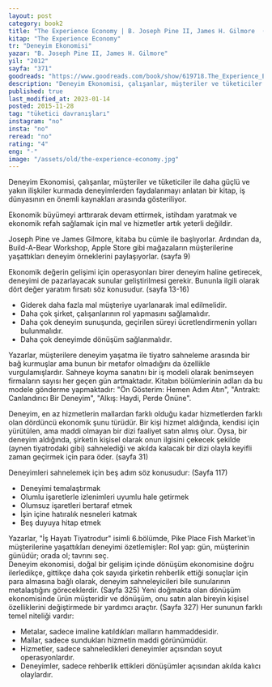 ```yaml
---
layout: post  
category: book2  
title: "The Experience Economy | B. Joseph Pine II, James H. Gilmore  (Kitap)"  
kitap: "The Experience Economy"  
tr: "Deneyim Ekonomisi"  
yazar: "B. Joseph Pine II, James H. Gilmore"  
yil: "2012"  
sayfa: "371"  
goodreads: "https://www.goodreads.com/book/show/619718.The_Experience_Economy"
description: "Deneyim Ekonomisi, çalışanlar, müşteriler ve tüketiciler ile daha güçlü ve yakın ilişkiler kurmada deneyimlerden faydalanmayı anlatıyor."
published: true
last_modified_at: 2023-01-14
posted: 2015-11-28
tag: "tüketici davranışları"
instagram: "no"
insta: "no"
reread: "no"
rating: "4"
eng: "-"
image: "/assets/old/the-experience-economy.jpg"
---
```


Deneyim Ekonomisi, çalışanlar, müşteriler ve tüketiciler ile daha güçlü ve yakın ilişkiler kurmada deneyimlerden faydalanmayı anlatan bir kitap, iş dünyasının en önemli kaynakları arasında gösteriliyor.   
  
Ekonomik büyümeyi arttırarak devam ettirmek, istihdam yaratmak ve ekonomik refah sağlamak için mal ve hizmetler artık yeterli değildir.  
  
Joseph Pine ve James Gilmore, kitaba bu cümle ile başlıyorlar. Ardından da, Build-A-Bear Workshop, Apple Store gibi mağazaların müşterilerine yaşattıkları deneyim örneklerini paylaşıyorlar. (sayfa 9)  
  
Ekonomik değerin gelişimi için operasyonları birer deneyim haline getirecek, deneyimi de pazarlayacak sunular geliştirilmesi gerekir. Bununla ilgili olarak dört değer yaratım fırsatı söz konusudur. (sayfa 13-16)  
-   Giderek daha fazla mal müşteriye uyarlanarak imal edilmelidir.
-   Daha çok şirket, çalışanlarının rol yapmasını sağlamalıdır.
-   Daha çok deneyim sunuşunda, geçirilen süreyi ücretlendirmenin yolları bulunmalıdır.
-   Daha çok deneyimde dönüşüm sağlanmalıdır.

Yazarlar, müşterilere deneyim yaşatma ile tiyatro sahneleme arasında bir bağ kurmuşlar ama bunun bir metafor olmadığını da özellikle vurgulamışlardır. Sahneye koyma sanatını bir iş modeli olarak benimseyen firmaların sayısı her geçen gün artmaktadır. Kitabın bölümlerinin adları da bu modele gönderme yapmaktadır: "Ön Gösterim: Hemen Adım Atın", "Antrakt: Canlandırıcı Bir Deneyim", "Alkış: Haydi, Perde Önüne".  
  
Deneyim, en az hizmetlerin mallardan farklı olduğu kadar hizmetlerden farklı olan dördüncü ekonomik şunu türüdür. Bir kişi hizmet aldığında, kendisi için yürütülen, ama maddi olmayan bir dizi faaliyet satın almış olur. Oysa, bir deneyim aldığında, şirketin kişisel olarak onun ilgisini çekecek şekilde (aynen tiyatrodaki gibi) sahnelediği ve akılda kalacak bir dizi olayla keyifli zaman geçirmek için para öder. (sayfa 31)  
  
Deneyimleri sahnelemek için beş adım söz konusudur: (Sayfa 117)  
-   Deneyimi temalaştırmak
-   Olumlu işaretlerle izlenimleri uyumlu hale getirmek
-   Olumsuz işaretleri bertaraf etmek
-   İşin içine hatıralık nesneleri katmak
-   Beş duyuya hitap etmek

Yazarlar, "İş Hayatı Tiyatrodur" isimli 6.bölümde, Pike Place Fish Market'in müşterilerine yaşattıkları deneyimi özetlemişler: Rol yap: gün, müşterinin günüdür; orada ol; tavrını seç.  
Deneyim ekonomisi, doğal bir gelişim içinde dönüşüm ekonomisine doğru ilerledikçe, gittikçe daha çok sayıda şirketin rehberlik ettiği sonuçlar için para almasına bağlı olarak, deneyim sahneleyicileri bile sunularının metalaştığını göreceklerdir. (Sayfa 325) Yeni doğmakta olan dönüşüm ekonomisinde ürün müşteridir ve dönüşüm, onu satın alan bireyin kişisel özelliklerini değiştirmede bir yardımcı araçtır. (Sayfa 327) Her sununun farklı temel niteliği vardır:  
-   Metalar, sadece imaline katıldıkları malların hammaddesidir.
-   Mallar, sadece sundukları hizmetin maddi görünümüdür.
-   Hizmetler, sadece sahneledikleri deneyimler açısından soyut operasyonlardır.
-   Deneyimler, sadece rehberlik ettikleri dönüşümler açısından akılda kalıcı olaylardır.
